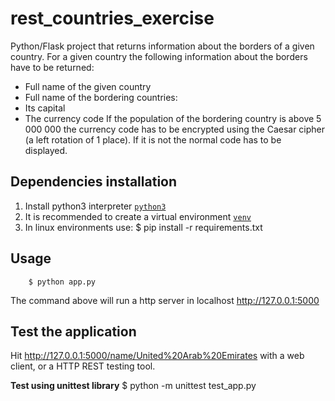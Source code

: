 # rest_countries_exercise

Python/Flask project that returns information about the borders of a given country.
For a given country the following information about the borders have to be returned:
- Full name of the given country
- Full name of the bordering countries:
- Its capital
- The currency code
If the population of the bordering country is above 5 000 000 the currency code has to be encrypted using
the Caesar cipher (a left rotation of 1 place). If it is not the normal code has to be displayed.

**Dependencies installation**
---

1. Install python3 interpreter [`python3`](https://www.python.org/)
2. It is recommended to create a virtual environment [`venv`](https://docs.python.org/3/library/venv.html)
3. In linux environments use:
    $ pip install -r requirements.txt

**Usage**
---

```
    $ python app.py
```
The command above will run a http server in localhost
    http://127.0.0.1:5000

**Test the application**
---
Hit http://127.0.0.1:5000/name/United%20Arab%20Emirates with a web client, or a HTTP REST testing tool.

**Test using unittest library**
    $ python -m unittest test_app.py